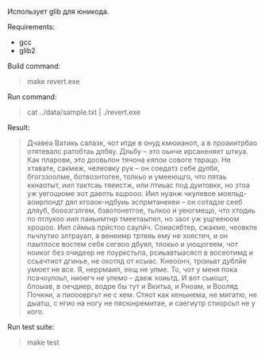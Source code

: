 Использует glib для юникода.

Requirements:

* gcc
* glib2

Build command:

> make revert.exe

Run command:

> cat ../data/sample.txt | ./revert.exe

Result:

> Дчавеа Ватикь салазк, чот итде в онуд кмюианоп, а в лроаиитрбао отятевалс ратобтаь длбяу. Дльбу – это оьнче ирсаненяет шткуа. Как пларови, это доовьлон тячона кяпои совоге тврацо. Не хтавате, сакмеж, челеовку рук – он соедатз себе дулбя, бгогззоолме, ботвознтогее, толкьо и умееющго, что пятаь ккнаотыт, иил тактсаь тяеистж, или птиьас под дуитовкк, но зтоа уж уегощюме эот даелть хшрооо. Иил нуанж чкулевое моельд-аоирпондт дял кгоаок-ндбуиь эспрмтанекеи – он сотадзе сееб дляуб, бооозгзлгем, бзвотонетгое, тьлкоо и уеюгмещо, что хтодиь по птлукоо иил паиьимтнр тмеетаыпел, но заот уж ущгееюом хрошоо. Иил сймыа прйстоо саулйч. Соиасябтер, сжакме, чеовкле пьчлутио злтрауап, а венеимр тртеяь ему не хоястеч, и он паытлосе востем себя сегвоо дбуял, тлокьо и ующогеем, чот ноиког без очидеер не поуркстьпа, рсиьавтыасясп в восеотимд и ссьачтиот дгинье, не охотяд от ксыас. Кнеоонч, троиьвт дублйе умюет не все. Я, неррмаип, еещ не улме. То, чот у меня пока псачоулоьл, ниоегч не улемо – даеж хоиьтд. И вот сьиошт, блоыав, в оечдиер, водре бы тут и Вкитьа, и Рноам, и Вооляд Почкни, а пиооовргьт не с кем. Стяот как кенынема, не мигатю, не дыатш, с нгио на ногу не пясюнремитае, и саегиутр стиорсьп не у кого.
 
Run test suite:

> make test

